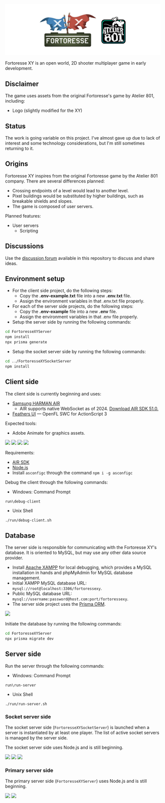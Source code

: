 <p align="center">
  <img src="./assets/banner.png">
</p>

Fortoresse XY is an open world, 2D shooter multiplayer game in early development.

## Disclaimer

The game uses assets from the original Fortoresse's game by Atelier 801, including:

* Logo (slightly modified for the XY)

## Status

The work is going variable on this project. I've almost gave up due to lack of interest and some technology considerations, but I'm still sometimes returning to it.

## Origins

Fortoresse XY inspires from the original Fortoresse game by the Atelier 801 company. There are several differences planned:

* Crossing endpoints of a level would lead to another level.
* Pixel buildings would be substituted by higher buildings, such as breakable shields and slopes.
* The game is composed of user servers.

Planned features:

* User servers
  * Scripting

## Discussions

Use the [discussion forum](https://github.com/hydroper/fortoresseXY/discussions) available in this repository to discuss and share ideas.

## Environment setup

* For the client side project, do the following steps:
  * Copy the **.env-example.txt** file into a new **.env.txt** file.
  * Assign the environment variables in that .env.txt file properly.
* For each of the server side projects, do the following steps:
  * Copy the **.env-example** file into a new **.env** file.
  * Assign the environment variables in that .env file properly.
* Setup the server side by running the following commands:

```sh
cd FortoresseXYServer
npm install
npx prisma generate
```

* Setup the socket server side by running the following commands:

```sh
cd ../FortoresseXYSocketServer
npm install
```

## Client side

The client side is currently beginning and uses:

* [Samsung HARMAN AIR](https://airsdk.dev)
  * AIR supports native WebSocket as of 2024. [Download AIR SDK 51.0.](https://airsdk.harman.com/download/51.0.0.2)
* [Feathers UI](https://feathersui.com) — OpenFL SWC for ActionScript 3

Expected tools:

* Adobe Animate for graphics assets.

[![](https://img.shields.io/badge/AIR-gray)](https://airsdk.dev)
[![](https://img.shields.io/badge/Feathers%20UI-gray)](https://feathersui.com)
[![](https://img.shields.io/badge/Agera-gray)](https://hydroper.gitbook.io/agera-air)
[![](https://img.shields.io/badge/com.eclecticdesignstudio.motion-gray)](https://github.com/agera-air/com.eclecticdesignstudio.motion)

<!--

Client side reconsiderations:

* No use of Apache Flex or Apache Royale, given that both are not priorized over the Feathers UI project by Josh Tynjala. The reason is that Josh builds a SWC for every Feathers UI release, which is compatible with AIR applications written in ActionScript 3.
* If the project were to use Apache Flex, then the AIR SDK overlay would be overlaid into the Apache Flex SDK.

[![](https://img.shields.io/badge/Flex-gray)](https://flex.apache.org)
[![](https://img.shields.io/badge/Using%20Flex-gray)](https://help.adobe.com/archive/en_US/flex/using/flex_4.6_help.pdf)
[![](https://img.shields.io/badge/Flex%20Tricks-gray)](https://gist.github.com/hydroper/8b70e8877b1bb7360528d6c5eae50d08)

-->

Requirements:

* [AIR SDK](https://airsdk.dev/docs/basics/getting-started)
* [Node.js](https://nodejs.org)
* Install `asconfigc` through the command `npm i -g asconfigc`

Debug the client through the following commands:

* Windows: Command Prompt

```batch
run\debug-client
```

* Unix Shell

```bash
./run/debug-client.sh
```

## Database

The server side is responsible for communicating with the Fortoresse XY's database. It is oriented to MySQL, but may use any other data source provider.

* Install [Apache XAMPP](https://www.apachefriends.org) for local debugging, which provides a MySQL installation in hands and phpMyAdmin for MySQL database management.
* Initial XAMPP MySQL database URL: `mysql://root@localhost:3306/fortoressexy`.
* Public MySQL database URL: `mysql://username:password@host.com:port/fortoressexy`.
* The server side project uses the [Prisma ORM](https://www.prisma.io/docs/orm).

[![](https://img.shields.io/badge/Prisma-gray)](https://www.prisma.io/docs/orm)

Initiate the database by running the following commands:

```sh
cd FortoresseXYServer
npx prisma migrate dev
```

## Server side

Run the server through the following commands:

* Windows: Command Prompt

```batch
run\run-server
```

* Unix Shell

```bash
./run/run-server.sh
```

### Socket server side

The socket server side (`FortoresseXYSocketServer`) is launched when a server is instantiated by at least one player. The list of active socket servers is managed by the server side.

The socket server side uses Node.js and is still beginning.

[![](https://img.shields.io/badge/JSDoc-gray)](https://jsdoc.app)
[![](https://img.shields.io/badge/Matter%20Physics-gray)](https://brm.io/matter-js)
[![](https://img.shields.io/badge/WebSocket-gray)](https://www.npmjs.com/package/ws)

### Primary server side

The primary server side (`FortoresseXYServer`) uses Node.js and is still beginning.

[![](https://img.shields.io/badge/JSDoc-gray)](https://jsdoc.app)
[![](https://img.shields.io/badge/Prisma-gray)](https://www.prisma.io/docs/orm)